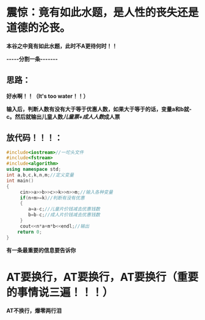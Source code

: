 # 震惊：竟有如此水题，是人性的丧失还是道德的沦丧。
**本谷之中竟有如此水题，此时不A更待何时！！**



**-----分割一条-------**


## 思路：
**好~~水~~啊！！（It's too water！！）**

**输入后，判断人数有没有大于等于优惠人数，如果大于等于的话，变量a和b就-c。然后就输出儿童人数*儿童票+成人人数*成人票**

## 放代码！！！：
```cpp
#include<iostream>//一坨头文件
#include<fstream>
#include<algorithm>
using namespace std;
int a,b,c,k,n,m;//定义变量
int main()
{
     cin>>a>>b>>c>>k>>n>>m;//输入各种变量
     if(n+m>=k)//判断有没有优惠
     {
     	a=a-c;//儿童片价钱减去优惠钱数
     	b=b-c;//成人片价钱减去优惠钱数
     }
	 cout<<n*a+m*b<<endl;//输出
    return 0;
}
```

**有一条最重要的信息要告诉你**

# AT要换行，AT要换行，AT要换行（重要的事情说三遍！！！）

**AT不换行，爆零两行泪**
